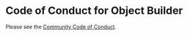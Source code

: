 # Code of Conduct for Object Builder

Please see the [Community Code of Conduct](https://www.finos.org/code-of-conduct).
